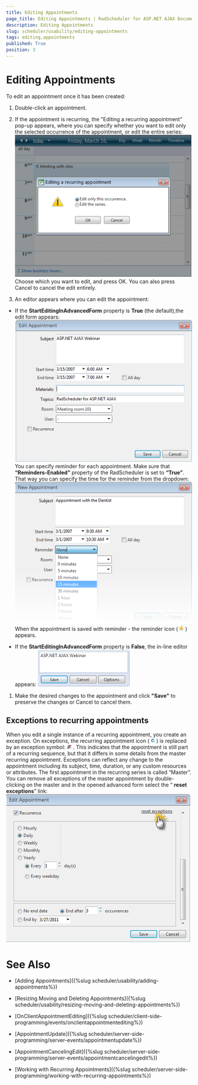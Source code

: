 ```yaml
---
title: Editing Appointments
page_title: Editing Appointments | RadScheduler for ASP.NET AJAX Documentation
description: Editing Appointments
slug: scheduler/usability/editing-appointments
tags: editing,appointments
published: True
position: 3
---
```


# Editing Appointments



To edit an appointment once it has been created:

1. Double-click an appointment.

1. If the appointment is recurring, the "Editing a recurring appointment" pop-up appears, where you can specify whether you want to edit only the selected occurrence of the appointment, or edit the entire series:![Edit Series](images/scheduler_editseries.png)Choose which you want to edit, and press OK. You can also press Cancel to cancel the edit entirely.

1. An editor appears where you can edit the appointment:

* If the **StartEditingInAdvancedForm** property is **True** (the default),the edit form appears:![Edit Appointment](images/scheduler_editappointment.png)You can specify reminder for each appointment. Make sure that **“Reminders-Enabled”** property of the RadScheduler is set to **“True”**. That way you can specify the time for the reminder from the dropdown:<br />![RadScheduler Edit Appointment](images/scheduler_editappointment1.png)
When the appointment is saved with reminder - the reminder icon ( ![RadScheduler Reminder](images/scheduler_reminder.png) ) appears.

* If the **StartEditingInAdvancedForm** property is **False**, the in-line editor appears:
![Inline Edit](images/scheduler_inlineedit.png)
1. Make the desired changes to the appointment and click **"Save"** to preserve the changes or Cancel to cancel them.

## Exceptions to recurring appointments

When you edit a single instance of a recurring appointment, you create an exception. On exceptions, the recurring appointment icon ( ![Recurrence Symbol](images/scheduler_recurrencesymbol.png) ) is replaced by an exception symbol: ![Exception Icon](images/scheduler_exceptionicon.png) . This indicates that the appointment is still part of a recurring sequence, but that it differs in some details from the master recurring appointment.  Exceptions can reflect any change to the appointment including its subject, time, duration, or any custom resources or attributes. The first appointment in the recurring series is called “Master”. You can remove all exceptions of the master appointment by  double-clicking on the master and in the opened advanced form select the “ **reset exceptions**” link: ![Recurrence Exceptions](images/scheduler_recurrenceexceptions.png)

# See Also

 * [Adding Appointments]({%slug scheduler/usability/adding-appointments%})

 * [Resizing Moving and Deleting Appointments]({%slug scheduler/usability/resizing-moving-and-deleting-appointments%})

 * [OnClientAppointmentEditing]({%slug scheduler/client-side-programming/events/onclientappointmentediting%})

 * [AppointmentUpdate]({%slug scheduler/server-side-programming/server-events/appointmentupdate%})

 * [AppointmentCancelingEdit]({%slug scheduler/server-side-programming/server-events/appointmentcancelingedit%})

 * [Working with Recurring Appointments]({%slug scheduler/server-side-programming/working-with-recurring-appointments%})
